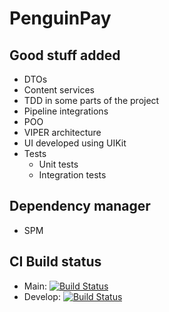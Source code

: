 # PenguinPay

## Good stuff added ##

* DTOs
* Content services
* TDD in some parts of the project
* Pipeline integrations
* POO
* VIPER architecture
* UI developed using UIKit
* Tests
  * Unit tests
  * Integration tests 

## Dependency manager ##

* SPM

## CI Build status ##

- Main: [![Build Status](https://app.bitrise.io/app/2885481a6e15bea5/status.svg?token=dGKJVRRPQPNOfCbTJATVSg&branch=main)](https://app.bitrise.io/app/2885481a6e15bea5)
- Develop: [![Build Status](https://app.bitrise.io/app/2885481a6e15bea5/status.svg?token=dGKJVRRPQPNOfCbTJATVSg&branch=develop)](https://app.bitrise.io/app/2885481a6e15bea5)
